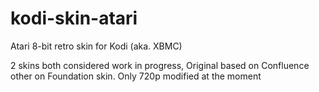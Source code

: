 # kodi-skin-atari
Atari 8-bit retro skin for Kodi (aka. XBMC)

2 skins both considered work in progress, Original based on Confluence other on Foundation skin.
Only 720p modified at the moment
